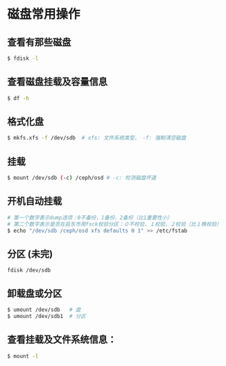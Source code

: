 # 磁盘常用操作

## 查看有那些磁盘
```bash
$ fdisk -l
```

## 查看磁盘挂载及容量信息
```bash
$ df -h
```

## 格式化盘
```bash
$ mkfs.xfs -f /dev/sdb	# xfs: 文件系统类型， -f: 强制清空磁盘
```

## 挂载
```bash
$ mount /dev/sdb (-c) /ceph/osd	# -c: 检测磁盘坏道
```

## 开机自动挂载
```bash
# 第一个数字表示dump选项：0不备份，1备份，2备份（比1重要性小）
# 第二个数字表示是否在启东市用fsck校验分区：０不校验，１校验，２校验（比１晚校验）
$ echo "/dev/sdb /ceph/osd xfs defaults 0 1" >> /etc/fstab
```

## 分区 (未完)
	fdisk /dev/sdb
	

## 卸载盘或分区
```bash
$ umount /dev/sdb   # 盘
$ umount /dev/sdb1  # 分区
```

## 查看挂载及文件系统信息：
```bash
$ mount -l
```

